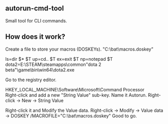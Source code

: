 ## autorun-cmd-tool

Small tool for CLI commands.

## How does it work?

Create a file to store your macros (DOSKEYs).
"C:\bat\macros.doskey"

ls=dir $* $T
up=cd.. $T
ex=exit $T
np=notepad $T
dota2=E:\STEAM\steamapps\common\"dota 2 beta"\game\bin\win64\dota2.exe

Go to the registry editor.

HKEY_LOCAL_MACHINE\Software\Microsoft\Command Processor\
Right-click and add a new "String Value" sub-key. Name it Autorun.
Right-click -> New -> String Value

Right-click it and Modify the Value data.
Right-click -> Modify -> Value data -> DOSKEY /MACROFILE="C:\bat\macros.doskey"
Good to go.
